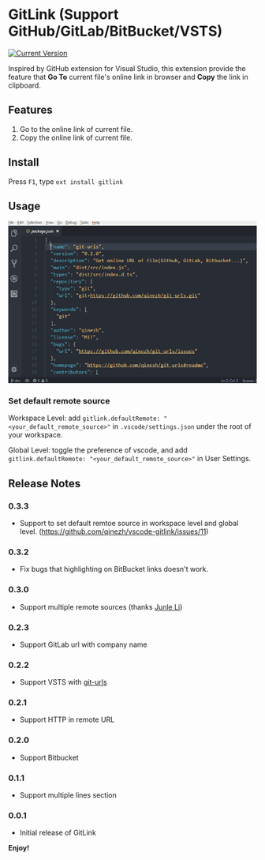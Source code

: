 # GitLink (Support GitHub/GitLab/BitBucket/VSTS)

[![Current Version](https://vsmarketplacebadge.apphb.com/version/qezhu.gitlink.svg)](https://marketplace.visualstudio.com/items?itemName=qezhu.gitlink)

Inspired by GitHub extension for Visual Studio, this extension provide the feature that **Go To** current file's online link in browser and **Copy** the link in clipboard.

## Features

1. Go to the online link of current file.
2. Copy the online link of current file.

## Install
Press `F1`, type `ext install gitlink`

## Usage

![How to use it](images/how_to_use_it.gif)

### Set default remote source

Workspace Level: add `gitlink.defaultRemote: "<your_default_remote_source>"` in `.vscode/settings.json` under the root of your workspace.

Global Level: toggle the preference of vscode, and add `gitlink.defaultRemote: "<your_default_remote_source>"` in User Settings.

## Release Notes

### 0.3.3

* Support to set default remtoe source in workspace level and global level. (https://github.com/qinezh/vscode-gitlink/issues/11)

### 0.3.2

* Fix bugs that highlighting on BitBucket links doesn't work.

### 0.3.0

* Support multiple remote sources (thanks [Junle Li](https://github.com/lijunle))

### 0.2.3

* Support GitLab url with company name

### 0.2.2

* Support VSTS with [git-urls](https://github.com/qinezh/git-urls/)

### 0.2.1

* Support HTTP in remote URL

### 0.2.0

* Support Bitbucket

### 0.1.1

* Support multiple lines section

### 0.0.1

* Initial release of GitLink

**Enjoy!**
